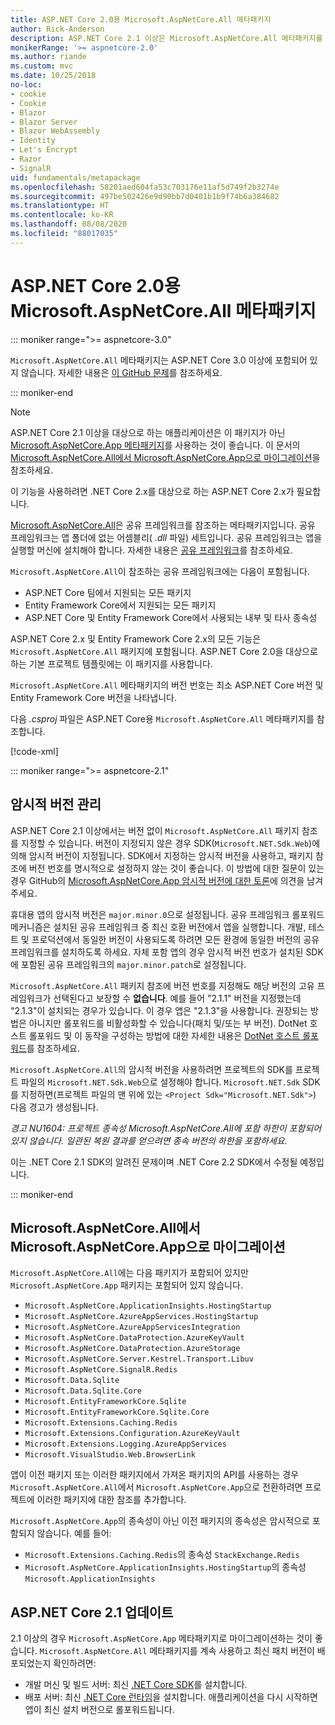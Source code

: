 ```yaml
---
title: ASP.NET Core 2.0용 Microsoft.AspNetCore.All 메타패키지
author: Rick-Anderson
description: ASP.NET Core 2.1 이상은 Microsoft.AspNetCore.All 메타패키지를 사용하는 것이 좋습니다.
monikerRange: '>= aspnetcore-2.0'
ms.author: riande
ms.custom: mvc
ms.date: 10/25/2018
no-loc:
- cookie
- Cookie
- Blazor
- Blazor Server
- Blazor WebAssembly
- Identity
- Let's Encrypt
- Razor
- SignalR
uid: fundamentals/metapackage
ms.openlocfilehash: 58201aed604fa53c703176e11af5d749f2b3274e
ms.sourcegitcommit: 497be502426e9d90bb7d0401b1b9f74b6a384682
ms.translationtype: HT
ms.contentlocale: ko-KR
ms.lasthandoff: 08/08/2020
ms.locfileid: "88017035"
---
```

# <a name="microsoftaspnetcoreall-metapackage-for-aspnet-core-20"></a>ASP.NET Core 2.0용 Microsoft.AspNetCore.All 메타패키지

::: moniker range=">= aspnetcore-3.0"

`Microsoft.AspNetCore.All` 메타패키지는 ASP.NET Core 3.0 이상에 포함되어 있지 않습니다. 자세한 내용은 [이 GitHub 문제](https://github.com/aspnet/Announcements/issues/314)를 참조하세요.

::: moniker-end

> [!NOTE]
> ASP.NET Core 2.1 이상을 대상으로 하는 애플리케이션은 이 패키지가 아닌 [Microsoft.AspNetCore.App 메타패키지](xref:fundamentals/metapackage-app)를 사용하는 것이 좋습니다. 이 문서의 [Microsoft.AspNetCore.All에서 Microsoft.AspNetCore.App으로 마이그레이션](#migrate)을 참조하세요.

이 기능을 사용하려면 .NET Core 2.x를 대상으로 하는 ASP.NET Core 2.x가 필요합니다.

[Microsoft.AspNetCore.All](https://www.nuget.org/packages/Microsoft.AspNetCore.All)은 공유 프레임워크를 참조하는 메타패키지입니다. 공유 프레임워크는 앱 폴더에 없는 어셈블리( *.dll* 파일) 세트입니다.  공유 프레임워크는 앱을 실행할 머신에 설치해야 합니다. 자세한 내용은 [공유 프레임워크](https://natemcmaster.com/blog/2018/08/29/netcore-primitives-2/)를 참조하세요.

`Microsoft.AspNetCore.All`이 참조하는 공유 프레임워크에는 다음이 포함됩니다.

* ASP.NET Core 팀에서 지원되는 모든 패키지
* Entity Framework Core에서 지원되는 모든 패키지
* ASP.NET Core 및 Entity Framework Core에서 사용되는 내부 및 타사 종속성

ASP.NET Core 2.x 및 Entity Framework Core 2.x의 모든 기능은 `Microsoft.AspNetCore.All` 패키지에 포함됩니다. ASP.NET Core 2.0을 대상으로 하는 기본 프로젝트 템플릿에는 이 패키지를 사용합니다.

`Microsoft.AspNetCore.All` 메타패키지의 버전 번호는 최소 ASP.NET Core 버전 및 Entity Framework Core 버전을 나타냅니다.

다음 *.csproj* 파일은 ASP.NET Core용 `Microsoft.AspNetCore.All` 메타패키지를 참조합니다.

[!code-xml[](metapackage/samples/Metapackage.All.Example.csproj?highlight=8)]

::: moniker range=">= aspnetcore-2.1"

## <a name="implicit-versioning"></a>암시적 버전 관리

ASP.NET Core 2.1 이상에서는 버전 없이 `Microsoft.AspNetCore.All` 패키지 참조를 지정할 수 있습니다. 버전이 지정되지 않은 경우 SDK(`Microsoft.NET.Sdk.Web`)에 의해 암시적 버전이 지정됩니다. SDK에서 지정하는 암시적 버전을 사용하고, 패키지 참조에 버전 번호를 명시적으로 설정하지 않는 것이 좋습니다. 이 방법에 대한 질문이 있는 경우 GitHub의 [Microsoft.AspNetCore.App 암시적 버전에 대한 토론](https://github.com/dotnet/AspNetCore.Docs/issues/6430)에 의견을 남겨 주세요.

휴대용 앱의 암시적 버전은 `major.minor.0`으로 설정됩니다. 공유 프레임워크 롤포워드 메커니즘은 설치된 공유 프레임워크 중 최신 호환 버전에서 앱을 실행합니다. 개발, 테스트 및 프로덕션에서 동일한 버전이 사용되도록 하려면 모든 환경에 동일한 버전의 공유 프레임워크를 설치하도록 하세요. 자체 포함 앱의 경우 암시적 버전 번호가 설치된 SDK에 포함된 공유 프레임워크의 `major.minor.patch`로 설정됩니다.

`Microsoft.AspNetCore.All` 패키지 참조에 버전 번호를 지정해도 해당 버전의 고유 프레임워크가 선택된다고 보장할 수 **없습니다**. 예를 들어 "2.1.1" 버전을 지정했는데 "2.1.3"이 설치되는 경우가 있습니다. 이 경우 앱은 "2.1.3"을 사용합니다. 권장되는 방법은 아니지만 롤포워드를 비활성화할 수 있습니다(패치 및/또는 부 버전). DotNet 호스트 롤포워드 및 이 동작을 구성하는 방법에 대한 자세한 내용은 [DotNet 호스트 롤포워드](https://github.com/dotnet/core-setup/blob/master/Documentation/design-docs/roll-forward-on-no-candidate-fx.md)를 참조하세요.

`Microsoft.AspNetCore.All`의 암시적 버전을 사용하려면 프로젝트의 SDK를 프로젝트 파일의 `Microsoft.NET.Sdk.Web`으로 설정해야 합니다. `Microsoft.NET.Sdk` SDK를 지정하면(프로젝트 파일의 맨 위에 있는 `<Project Sdk="Microsoft.NET.Sdk">`) 다음 경고가 생성됩니다.

*경고 NU1604: 프로젝트 종속성 Microsoft.AspNetCore.All에 포함 하한이 포함되어 있지 않습니다. 일관된 복원 결과를 얻으려면 종속 버전의 하한을 포함하세요.*

이는 .NET Core 2.1 SDK의 알려진 문제이며 .NET Core 2.2 SDK에서 수정될 예정입니다.

::: moniker-end

<a name="migrate"></a>

## <a name="migrating-from-microsoftaspnetcoreall-to-microsoftaspnetcoreapp"></a>Microsoft.AspNetCore.All에서 Microsoft.AspNetCore.App으로 마이그레이션

`Microsoft.AspNetCore.All`에는 다음 패키지가 포함되어 있지만 `Microsoft.AspNetCore.App` 패키지는 포함되어 있지 않습니다.

* `Microsoft.AspNetCore.ApplicationInsights.HostingStartup`
* `Microsoft.AspNetCore.AzureAppServices.HostingStartup`
* `Microsoft.AspNetCore.AzureAppServicesIntegration`
* `Microsoft.AspNetCore.DataProtection.AzureKeyVault`
* `Microsoft.AspNetCore.DataProtection.AzureStorage`
* `Microsoft.AspNetCore.Server.Kestrel.Transport.Libuv`
* `Microsoft.AspNetCore.SignalR.Redis`
* `Microsoft.Data.Sqlite`
* `Microsoft.Data.Sqlite.Core`
* `Microsoft.EntityFrameworkCore.Sqlite`
* `Microsoft.EntityFrameworkCore.Sqlite.Core`
* `Microsoft.Extensions.Caching.Redis`
* `Microsoft.Extensions.Configuration.AzureKeyVault`
* `Microsoft.Extensions.Logging.AzureAppServices`
* `Microsoft.VisualStudio.Web.BrowserLink`

앱이 이전 패키지 또는 이러한 패키지에서 가져온 패키지의 API를 사용하는 경우 `Microsoft.AspNetCore.All`에서 `Microsoft.AspNetCore.App`으로 전환하려면 프로젝트에 이러한 패키지에 대한 참조를 추가합니다.

`Microsoft.AspNetCore.App`의 종속성이 아닌 이전 패키지의 종속성은 암시적으로 포함되지 않습니다. 예를 들어:

* `Microsoft.Extensions.Caching.Redis`의 종속성 `StackExchange.Redis`
* `Microsoft.AspNetCore.ApplicationInsights.HostingStartup`의 종속성 `Microsoft.ApplicationInsights`

## <a name="update-aspnet-core-21"></a>ASP.NET Core 2.1 업데이트

2\.1 이상의 경우 `Microsoft.AspNetCore.App` 메타패키지로 마이그레이션하는 것이 좋습니다. `Microsoft.AspNetCore.All` 메타패키지를 계속 사용하고 최신 패치 버전이 배포되었는지 확인하려면:

* 개발 머신 및 빌드 서버: 최신 [.NET Core SDK](https://dotnet.microsoft.com/download)를 설치합니다.
* 배포 서버: 최신 [.NET Core 런타임](https://dotnet.microsoft.com/download)을 설치합니다.
 애플리케이션을 다시 시작하면 앱이 최신 설치 버전으로 롤포워드됩니다.
